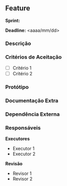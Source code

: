 ## Feature
<!-- adicione o nome da feature -->
<!-- preferencialmente especifique a sprint e a deadline -->
**Sprint:** 

**Deadline:** <aaaa/mm/dd>
### Descrição
<!-- Descrição geral da funcionalidade -->

### Critérios de Aceitação
<!-- Definir condições obrigatórias para aceitar a feature -->
- [ ] Critério 1
- [ ] Critério 2

### Protótipo
<!-- Imagens do protótipo caso existam, senão comentar essa seção -->

### Documentação Extra
<!-- PDFs, docx, bpm, fluxos e outros, se existirem, senão comentar essa seção -->

### Dependência Externa
<!-- caso a feature dependa de alguma outra feature, ou de alguma atua- -->
<!-- lização no banco de dados, ou de um bugfix, descreva aqui -->
<!-- link para a dependência externa (ex: issue #<numero-da-issue>) -->

### Responsáveis
<!-- definir quem vai fazer a issue e quem vai revisar o merge request -->

**Executores**
- Executor 1
- Executor 2

**Revisão**
- Revisor 1
- Revisor 2
